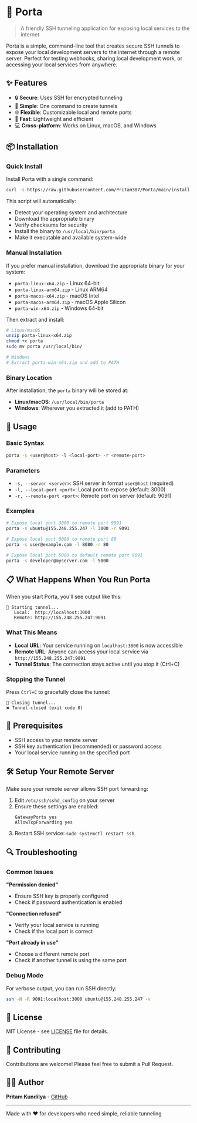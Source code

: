 # 🚀 Porta

> A friendly SSH tunneling application for exposing local services to the internet

Porta is a simple, command-line tool that creates secure SSH tunnels to expose your local development servers to the internet through a remote server. Perfect for testing webhooks, sharing local development work, or accessing your local services from anywhere.

## ✨ Features

- 🔒 **Secure**: Uses SSH for encrypted tunneling
- 🎯 **Simple**: One command to create tunnels
- 🌐 **Flexible**: Customizable local and remote ports
- 🚀 **Fast**: Lightweight and efficient
- 💻 **Cross-platform**: Works on Linux, macOS, and Windows

## 📦 Installation

### Quick Install

Install Porta with a single command:

```bash
curl -s https://raw.githubusercontent.com/Pritam307/Porta/main/install.sh | bash
```

This script will automatically:
- Detect your operating system and architecture
- Download the appropriate binary
- Verify checksums for security
- Install the binary to `/usr/local/bin/porta`
- Make it executable and available system-wide

### Manual Installation

If you prefer manual installation, download the appropriate binary for your system:
- `porta-linux-x64.zip` - Linux 64-bit
- `porta-linux-arm64.zip` - Linux ARM64
- `porta-macos-x64.zip` - macOS Intel
- `porta-macos-arm64.zip` - macOS Apple Silicon
- `porta-win-x64.zip` - Windows 64-bit

Then extract and install:
```bash
# Linux/macOS
unzip porta-linux-x64.zip
chmod +x porta
sudo mv porta /usr/local/bin/

# Windows
# Extract porta-win-x64.zip and add to PATH
```

### Binary Location

After installation, the `porta` binary will be stored at:
- **Linux/macOS**: `/usr/local/bin/porta`
- **Windows**: Wherever you extracted it (add to PATH)

## 🚀 Usage

### Basic Syntax

```bash
porta -s <user@host> -l <local-port> -r <remote-port>
```

### Parameters

- `-s, --server <server>`: SSH server in format `user@host` (required)
- `-l, --local-port <port>`: Local port to expose (default: 3000)
- `-r, --remote-port <port>`: Remote port on server (default: 9091)

### Examples

```bash
# Expose local port 3000 to remote port 9091
porta -s ubuntu@155.248.255.247 -l 3000 -r 9091

# Expose local port 8080 to remote port 80
porta -s user@example.com -l 8080 -r 80

# Expose local port 5000 to default remote port 9091
porta -s developer@myserver.com -l 5000
```

## 📋 What Happens When You Run Porta

When you start Porta, you'll see output like this:

```
🚀 Starting tunnel...
   Local:  http://localhost:3000
   Remote: http://155.248.255.247:9091
```

### What This Means

- **Local URL**: Your service running on `localhost:3000` is now accessible
- **Remote URL**: Anyone can access your local service via `http://155.248.255.247:9091`
- **Tunnel Status**: The connection stays active until you stop it (Ctrl+C)

### Stopping the Tunnel

Press `Ctrl+C` to gracefully close the tunnel:

```
🛑 Closing tunnel...
❌ Tunnel closed (exit code 0)
```

## 🔧 Prerequisites

- SSH access to your remote server
- SSH key authentication (recommended) or password access
- Your local service running on the specified port

## 🛠️ Setup Your Remote Server

Make sure your remote server allows SSH port forwarding:

1. Edit `/etc/ssh/sshd_config` on your server
2. Ensure these settings are enabled:
   ```
   GatewayPorts yes
   AllowTcpForwarding yes
   ```
3. Restart SSH service: `sudo systemctl restart ssh`

## 🔍 Troubleshooting

### Common Issues

**"Permission denied"**
- Ensure SSH key is properly configured
- Check if password authentication is enabled

**"Connection refused"**
- Verify your local service is running
- Check if the local port is correct

**"Port already in use"**
- Choose a different remote port
- Check if another tunnel is using the same port

### Debug Mode

For verbose output, you can run SSH directly:
```bash
ssh -N -R 9091:localhost:3000 ubuntu@155.248.255.247 -v
```

## 📄 License

MIT License - see [LICENSE](LICENSE) file for details.

## 🤝 Contributing

Contributions are welcome! Please feel free to submit a Pull Request.

## 👨‍💻 Author

**Pritam Kundilya** - [GitHub](https://github.com/yourusername)

---

Made with ❤️ for developers who need simple, reliable tunneling
